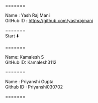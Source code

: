 
=======

Name      : Yash Raj Mani
<br>
GitHub ID : https://github.com/yashrajmani

=======
<br>
Start ⬇️

=======

Name: Kamalesh S
<br>
GitHub ID: Kamalesh3112

=======

Name : Priyanshi Gupta
<br>
Github ID : Priyanshi030702

=======

